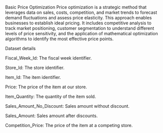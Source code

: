 Basic Price Optimization
Price optimization is a strategic method that leverages data on sales, costs, competition, and market trends to forecast demand fluctuations and assess price elasticity. This approach enables businesses to establish ideal pricing. It includes competitive analysis to track market positioning, customer segmentation to understand different levels of price sensitivity, and the application of mathematical optimization algorithms to identify the most effective price points.






Dataset details 


Fiscal_Week_Id: The fiscal week identifier.


Store_Id: The store identifier.


Item_Id: The item identifier.


Price: The price of the item at our store.


Item_Quantity: The quantity of the item sold.


Sales_Amount_No_Discount: Sales amount without discount.


Sales_Amount: Sales amount after discounts.


Competition_Price: The price of the item at a competing store.
